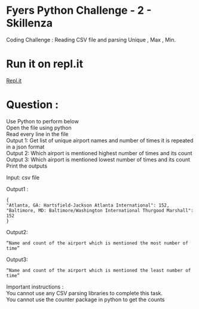 # Fyers Python Challenge - 2 - Skillenza
Coding Challenge : Reading CSV file and parsing Unique , Max , Min.

# Run it on repl.it
<a href="https://repl.it/@RahulMistri/fyers-python-challenge-2#.replit"> Repl.it </a>

# Question :
Use Python to perform below <br />
Open the file using python <br />
Read every line in the file <br />
Output 1: Get list of unique airport names and number of times it is repeated in a json format <br />
Output 2: Which airport is mentioned highest number of times and its count <br />
Output 3: Which airport is mentioned lowest number of times and its count <br />
Print the outputs

Input: csv file

Output1 :
```
{
"Atlanta, GA: Hartsfield-Jackson Atlanta International": 152,
"Baltimore, MD: Baltimore/Washington International Thurgood Marshall": 152
}
```
Output2: 
```
“Name and count of the airport which is mentioned the most number of time”
```
Output3: 
```
“Name and count of the airport which is mentioned the least number of time”
```

Important instructions : <br />
You cannot use any CSV parsing libraries to complete this task. <br />
You cannot use the counter package in python to get the counts <br />
